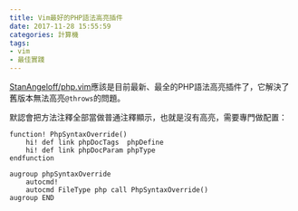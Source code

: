 ```yaml
---
title: Vim最好的PHP語法高亮插件
date: 2017-11-28 15:55:59
categories: 計算機
tags:
- vim
- 最佳實踐
---
```

[StanAngeloff/php.vim](https://github.com/StanAngeloff/php.vim)應該是目前最新、最全的PHP語法高亮插件了，它解決了舊版本無法高亮`@throws`的問題。

默認會把方法注釋全部當做普通注釋顯示，也就是沒有高亮，需要專門做配置：

```vim
function! PhpSyntaxOverride()
    hi! def link phpDocTags  phpDefine
    hi! def link phpDocParam phpType
endfunction

augroup phpSyntaxOverride
    autocmd!
    autocmd FileType php call PhpSyntaxOverride()
augroup END
```

